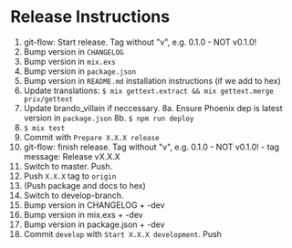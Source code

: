 # Release Instructions

  1. git-flow: Start release. Tag without "v", e.g. 0.1.0 - NOT v0.1.0!
  2. Bump version in `CHANGELOG`
  3. Bump version in `mix.exs`
  4. Bump version in `package.json`
  5. Bump version in `README.md` installation instructions (if we add to hex)
  6. Update translations:
     `$ mix gettext.extract && mix gettext.merge priv/gettext`
  7. Update brando_villain if neccessary.
  8a. Ensure Phoenix dep is latest version in `package.json`
  8b. `$ npm run deploy`
  9. `$ mix test`
  10. Commit with `Prepare X.X.X release`
  11. git-flow: finish release. Tag without "v", e.g. 0.1.0 - NOT v0.1.0!
     - tag message: Release vX.X.X
  12. Switch to master. Push.
  13. Push `X.X.X` tag to `origin`
  14. (Push package and docs to hex)
  15. Switch to develop-branch.
  16. Bump version in CHANGELOG + -dev
  17. Bump version in mix.exs + -dev
  18. Bump version in package.json + -dev  
  19. Commit `develop` with `Start X.X.X development`. Push
